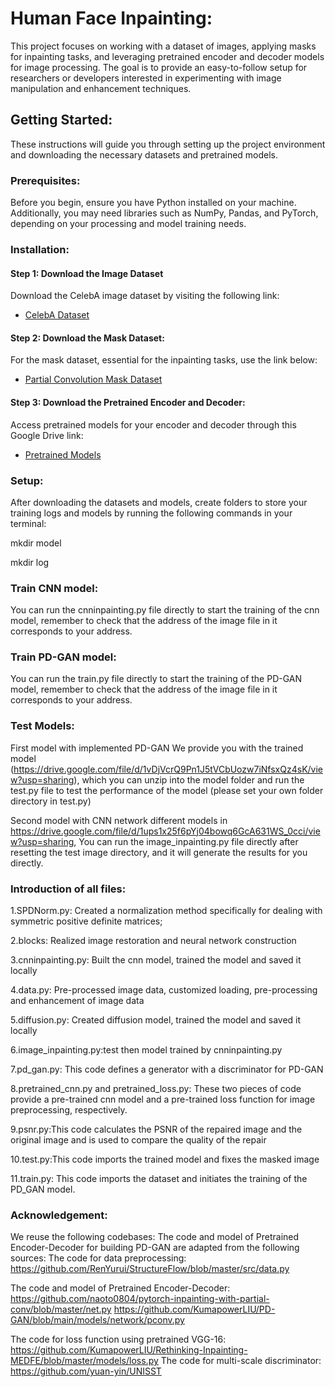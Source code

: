 # Human Face Inpainting:

This project focuses on working with a dataset of images, applying masks for inpainting tasks, and leveraging pretrained encoder and decoder models for image processing. The goal is to provide an easy-to-follow setup for researchers or developers interested in experimenting with image manipulation and enhancement techniques.

## Getting Started:

These instructions will guide you through setting up the project environment and downloading the necessary datasets and pretrained models.

### Prerequisites:

Before you begin, ensure you have Python installed on your machine. Additionally, you may need libraries such as NumPy, Pandas, and PyTorch, depending on your processing and model training needs.

### Installation:

#### Step 1: Download the Image Dataset

Download the CelebA image dataset by visiting the following link:

- [CelebA Dataset](http://mmlab.ie.cuhk.edu.hk/projects/CelebA.html)

#### Step 2: Download the Mask Dataset:

For the mask dataset, essential for the inpainting tasks, use the link below:

- [Partial Convolution Mask Dataset](https://nv-adlr.github.io/publication/partialconv-inpainting)

#### Step 3: Download the Pretrained Encoder and Decoder:

Access pretrained models for your encoder and decoder through this Google Drive link:

- [Pretrained Models](https://drive.google.com/file/d/1nPVW9eMBTHQ4SYuYPfIRgRSFAvjKnmVP/view?usp=sharing)

### Setup:

After downloading the datasets and models, create folders to store your training logs and models by running the following commands in your terminal:

mkdir model

mkdir log

### Train CNN model:
You can run the cnninpainting.py file directly to start the training of the cnn model, remember to check that the address of the image file in it corresponds to your address.

### Train PD-GAN model:
You can run the train.py file directly to start the training of the PD-GAN model, remember to check that the address of the image file in it corresponds to your address.

### Test Models:
First model with implemented PD-GAN
We provide you with the trained model (https://drive.google.com/file/d/1vDjVcrQ9Pn1J5tVCbUozw7iNfsxQz4sK/view?usp=sharing), which you can unzip into the model folder and run the test.py file to test the performance of the model (please set your own folder directory in test.py)

Second model with CNN network
different models in https://drive.google.com/file/d/1ups1x25f6pYj04bowq6GcA631WS_0cci/view?usp=sharing,
You can run the image_inpainting.py file directly after resetting the test image directory, and it will generate the results for you directly.
### Introduction of all files:
1.SPDNorm.py: Created a normalization method specifically for dealing with symmetric positive definite matrices;

2.blocks: Realized image restoration and neural network construction

3.cnninpainting.py: Built the cnn model, trained the model and saved it locally

4.data.py: Pre-processed image data, customized loading, pre-processing and enhancement of image data

5.diffusion.py: Created diffusion model, trained the model and saved it locally

6.image_inpainting.py:test then model trained by cnninpainting.py

7.pd_gan.py: This code defines a generator with a discriminator for PD-GAN 

8.pretrained_cnn.py and pretrained_loss.py: These two pieces of code provide a pre-trained cnn model and a pre-trained loss function for image preprocessing, respectively.

9.psnr.py:This code calculates the PSNR of the repaired image and the original image and is used to compare the quality of the repair

10.test.py:This code imports the trained model and fixes the masked image

11.train.py: This code imports the dataset and initiates the training of the PD_GAN model.
### Acknowledgement:
We reuse the following codebases:
The code and model of Pretrained Encoder-Decoder for building PD-GAN are adapted from the following sources:
The code for data preprocessing:
https://github.com/RenYurui/StructureFlow/blob/master/src/data.py

The code and model of Pretrained Encoder-Decoder: https://github.com/naoto0804/pytorch-inpainting-with-partial-conv/blob/master/net.py
https://github.com/KumapowerLIU/PD-GAN/blob/main/models/network/pconv.py

The code for loss function using pretrained VGG-16: https://github.com/KumapowerLIU/Rethinking-Inpainting-MEDFE/blob/master/models/loss.py
The code for multi-scale discriminator: https://github.com/yuan-yin/UNISST
